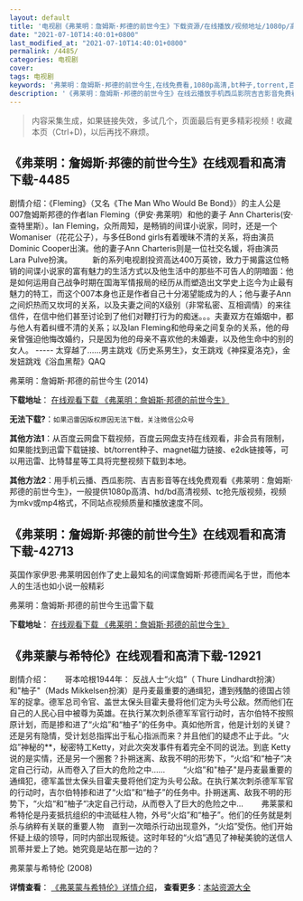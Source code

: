 ```yaml
---
layout: default
title: '电视剧《弗莱明：詹姆斯·邦德的前世今生》下载资源/在线播放/视频地址/1080p/高清/蓝光'
date: "2021-07-10T14:40:01+0800"
last_modified_at: "2021-07-10T14:40:01+0800"
permalink: /4485/
categories: 电视剧
cover:
tags: 电视剧
keywords: '弗莱明：詹姆斯·邦德的前世今生,在线免费看,1080p高清,bt种子,torrent,百度云盘,magnet,磁力链,迅雷下载资源'
description: '《弗莱明：詹姆斯·邦德的前世今生》在线云播放手机西瓜影院吉吉影音免费看，1080p高清bd/hd未删减完整版和tc抢先枪版，mkv/mp4格式，附带bt/torrent种子、magnet/磁力链、百度云盘、网盘资源迅雷下载链接'
---
```


>内容采集生成，如果链接失效，多试几个，页面最后有更多精彩视频！收藏本页（Ctrl+D)，以后再找不麻烦。


## 《弗莱明：詹姆斯·邦德的前世今生》在线观看和高清下载-4485

剧情介绍：《Fleming》（又名《The Man Who Would Be Bond》）的主人公是007詹姆斯邦德的作者Ian Fleming（伊安·弗莱明）和他的妻子 Ann Charteris(安·查特里斯）。Ian Fleming，众所周知，是畅销的间谍小说家，同时，还是一个Womaniser（花花公子），与多任Bond girls有着暧昧不清的关系，将由演员 Dominic Cooper出演。他的妻子Ann Charteris则是一位社交名媛，将由演员Lara Pulve扮演。  　　新的系列电视剧投资高达400万英镑，致力于揭露这位畅销的间谍小说家的富有魅力的生活方式以及他生活中的那些不可告人的阴暗面：他是如何运用自己战争时期在国海军情报局的经历从而塑造出文学史上迄今为止最有魅力的特工，而这个007本身也正是作者自己十分渴望能成为的人；他与妻子Ann之间炽热而又坎坷的关系，以及夫妻之间的X级别（非常私密、互相调情）的来往信件，在信中他们甚至讨论到了他们对鞭打行为的痴迷。。。夫妻双方在婚姻中，都与他人有着纠缠不清的关系；以及Ian Fleming和他母亲之间复杂的关系，他的母亲曾强迫他悔改婚约，只是因为他的母亲不喜欢他的未婚妻，以及他生命中的别的女人。 ----- 太穿越了……男主跳戏《历史系男生》，女王跳戏《神探夏洛克》，金发妞跳戏《浴血黑帮》QAQ


弗莱明：詹姆斯·邦德的前世今生 (2014)

**下载地址**： [在线观看下载 《弗莱明：詹姆斯·邦德的前世今生》](https://www.btbtdy.me/btdy/dy4987.html) 


**无法下载?**：`如果迅雷因版权原因无法下载，关注微信公众号 `

**其他方法1**：从百度云网盘下载视频，百度云网盘支持在线观看，非会员有限制，如果能找到迅雷下载链接、bt/torrent种子、magnet磁力链接、e2dk链接等，可以用迅雷、比特彗星等工具将完整视频下载到本地。

**其他方法2**：用手机云播、西瓜影院、吉吉影音等在线免费观看《弗莱明：詹姆斯·邦德的前世今生》，一般提供1080p高清、hd/bd高清视频、tc抢先版视频，视频为mkv或mp4格式，不同站点视频质量和播放速度不同。


## 《弗莱明：詹姆斯·邦德的前世今生》在线观看和高清下载-42713

英国作家伊恩·弗莱明因创作了史上最知名的间谍詹姆斯·邦德而闻名于世，而他本人的生活也如小说一般精彩<br />


弗莱明：詹姆斯·邦德的前世今生迅雷下载

**下载地址**： [在线观看下载 《弗莱明：詹姆斯·邦德的前世今生》](https://www.993dy.com//vod-detail-id-9309.html) 


## 《弗莱蒙与希特伦》在线观看和高清下载-12921

剧情介绍：　　哥本哈根1944年： 反战人士“火焰”（ Thure Lindhardt扮演）和"柚子"（Mads Mikkelsen扮演）是丹麦最重要的通缉犯，遭到残酷的德国占领军的捉拿。德军总司令官、盖世太保头目霍夫曼将他们定为头号公敌。然而他们在自己的人民心目中被尊为英雄。在执行某次刺杀德军军官行动时，吉尔伯特不按照原计划，而是掺和进了“火焰”和“柚子”的任务中。真如他所言，他是计划的关键？还是另有隐情，受计划总指挥出于私心指派而来？并且他们的疑虑不止于此。“火焰”神秘的**，秘密特工Ketty，对此次突发事件有着完全不同的说法。到底 Ketty说的是实情，还是另一个圈套？扑朔迷离、敌我不明的形势下，“火焰“和“柚子“决定自己行动，从而卷入了巨大的危险之中…… 　　“火焰”和"柚子"是丹麦最重要的通缉犯，德军盖世太保头目霍夫曼将他们定为头号公敌。在执行某次刺杀德军军官的行动时，吉尔伯特掺和进了“火焰”和“柚子”的任务中。扑朔迷离、敌我不明的形势下，“火焰“和“柚子“决定自己行动，从而卷入了巨大的危险之中... 　　弗莱蒙和希特伦是丹麦抵抗组织的中流砥柱人物，外号“火焰”和“柚子”。他们的任务就是刺杀与纳粹有关联的重要人物　直到一次暗杀行动出现意外，“火焰”受伤。他们开始怀疑上级的领导，同时内部出现叛徒。这时年轻的“火焰”遇见了神秘美貌的送信人凯蒂并爱上了她。她究竟是站在那一边的？


弗莱蒙与希特伦 (2008)

**详情查看**： [《弗莱蒙与希特伦》详情介绍](/movie/12921/)， **查看更多**：[本站资源大全](/movie/t/all/)

